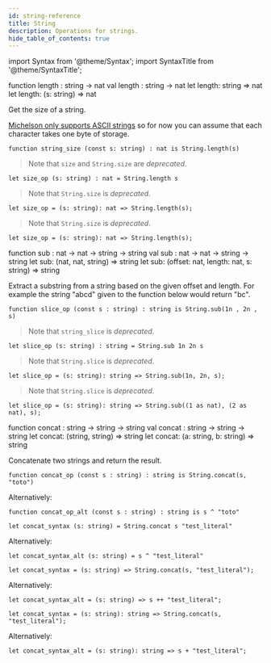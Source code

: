 ```yaml
---
id: string-reference
title: String
description: Operations for strings.
hide_table_of_contents: true
---
```


import Syntax from '@theme/Syntax';
import SyntaxTitle from '@theme/SyntaxTitle';

<SyntaxTitle syntax="pascaligo">
function length : string -> nat
</SyntaxTitle>
<SyntaxTitle syntax="cameligo">
val length : string -> nat
</SyntaxTitle>
<SyntaxTitle syntax="reasonligo">
let length: string => nat
</SyntaxTitle>
<SyntaxTitle syntax="jsligo">
let length: (s: string) => nat
</SyntaxTitle>

Get the size of a string. 

[Michelson only supports ASCII strings](http://tezos.gitlab.io/whitedoc/michelson.html#constants) 
so for now you can assume that each character takes one byte of storage.

<Syntax syntax="pascaligo">

```pascaligo
function string_size (const s: string) : nat is String.length(s)
```

> Note that `size` and `String.size` are *deprecated*. 

</Syntax>
<Syntax syntax="cameligo">

```cameligo
let size_op (s: string) : nat = String.length s
```

> Note that `String.size` is *deprecated*.

</Syntax>
<Syntax syntax="reasonligo">

```reasonligo
let size_op = (s: string): nat => String.length(s);
```

> Note that `String.size` is *deprecated*.

</Syntax>
<Syntax syntax="jsligo">

```jsligo
let size_op = (s: string): nat => String.length(s);
```

</Syntax>

<SyntaxTitle syntax="pascaligo">
function sub : nat -> nat -> string -> string
</SyntaxTitle>
<SyntaxTitle syntax="cameligo">
val sub : nat -> nat -> string -> string
</SyntaxTitle>
<SyntaxTitle syntax="reasonligo">
let sub: (nat, nat, string) => string
</SyntaxTitle>
<SyntaxTitle syntax="jsligo">
let sub: (offset: nat, length: nat, s: string) => string
</SyntaxTitle>

Extract a substring from a string based on the given offset and length. For 
example the string "abcd" given to the function below would return "bc".


<Syntax syntax="pascaligo">

```pascaligo
function slice_op (const s : string) : string is String.sub(1n , 2n , s)
```

> Note that `string_slice` is *deprecated*.

</Syntax>
<Syntax syntax="cameligo">

```cameligo
let slice_op (s: string) : string = String.sub 1n 2n s
```

> Note that `String.slice` is *deprecated*.

</Syntax>
<Syntax syntax="reasonligo">

```reasonligo
let slice_op = (s: string): string => String.sub(1n, 2n, s);
```

> Note that `String.slice` is *deprecated*.

</Syntax>
<Syntax syntax="jsligo">

```jsligo
let slice_op = (s: string): string => String.sub((1 as nat), (2 as nat), s);
```

</Syntax>



<SyntaxTitle syntax="pascaligo">
function concat : string -> string -> string
</SyntaxTitle>
<SyntaxTitle syntax="cameligo">
val concat : string -> string -> string
</SyntaxTitle>
<SyntaxTitle syntax="reasonligo">
let concat: (string, string) => string
</SyntaxTitle>
<SyntaxTitle syntax="jsligo">
let concat: (a: string, b: string) => string
</SyntaxTitle>

Concatenate two strings and return the result.



<Syntax syntax="pascaligo">

```pascaligo
function concat_op (const s : string) : string is String.concat(s, "toto")
```

Alternatively:

```pascaligo
function concat_op_alt (const s : string) : string is s ^ "toto"
```

</Syntax>
<Syntax syntax="cameligo">

```cameligo
let concat_syntax (s: string) = String.concat s "test_literal"
```

Alternatively:

```cameligo
let concat_syntax_alt (s: string) = s ^ "test_literal"
```


</Syntax>
<Syntax syntax="reasonligo">

```reasonligo
let concat_syntax = (s: string) => String.concat(s, "test_literal");
```

Alternatively:

```reasonligo
let concat_syntax_alt = (s: string) => s ++ "test_literal";
```

</Syntax>
<Syntax syntax="jsligo">

```jsligo
let concat_syntax = (s: string): string => String.concat(s, "test_literal");
```

Alternatively:

```jsligo
let concat_syntax_alt = (s: string): string => s + "test_literal";
```

</Syntax>

